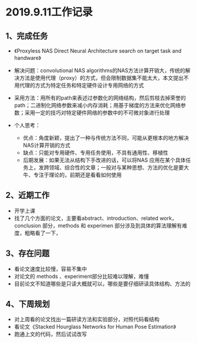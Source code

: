 # 2019.9.11工作记录

## 1、完成任务

* 《Proxyless NAS Direct Neural Architecture search on target task and handware》

* 解决问题：convolutional NAS algorithms的NAS方法计算开销大，传统的解决方法是使用代理（proxy）的方式，但会限制数据集不能太大，本文提出不用代理的方式为特定任务和特定硬件设计专用网络的方式
* 采用方法：用所有的path来表述过参数化的网络结构，然后剪枝去掉荣誉的path；二进制化网络参数来减小内存消耗；用基于梯度的方法来优化网络参数；采用一定的技巧对特定硬件网络的参数中的不可微对象进行处理
* 个人思考：
  * 优点：角度新颖，提出了一种与传统方法不同，可能从更根本的地方解决NAS计算开销的方式
  * 缺点：只能对专用硬件、专用任务使用，不具有通用性、移植性
  * 后期发展：如果无法从结构下手改进的话，可以将NAS 应用在某个具体任务上，发跨领域、综合性的文章；一般对与某种思想、方法的优化是要大牛、专注于理论的，前期还是看看如何使用

## 2、近期工作

* 开学上课
* 找了几个方面的论文，主要看abstract、introduction、related work，conclusion 部分，methods 和 experimen 部分涉及到具体的算法理解有难度，粗略看了一下，



## 3、存在问题

* 看论文速度比较慢，容易不集中
* 对论文的 methods 、experiment部分比较难以理解，难懂
* 目前论文不知道哪些是只读大概就可以，哪些是要仔细研读具体结构、方法的

## 4、下周规划

* 对上周看的论文找出一篇研读方法和实验部分，对照代码看结构
* 看论文《Stacked Hourglass Networks for Human Pose Estimation》
* 跑通上文的代码，然后试试改写